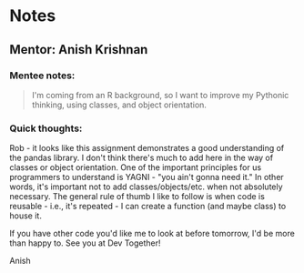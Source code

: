 # Notes
## Mentor: Anish Krishnan

### Mentee notes:
> I'm coming from an R background, so I want to improve my Pythonic thinking, using classes, and object orientation.

### Quick thoughts:
Rob - it looks like this assignment demonstrates a good understanding of the pandas library. I don't think there's
much to add here in the way of classes or object orientation. One of the important principles for us programmers to
understand is YAGNI - "you ain't gonna need it." In other words, it's important not to add classes/objects/etc. when
not absolutely necessary. The general rule of thumb I like to follow is when code is reusable - i.e., it's repeated -
I can create a function (and maybe class) to house it.

If you have other code you'd like me to look at before tomorrow, I'd be more than happy to. See you at Dev Together!

Anish
